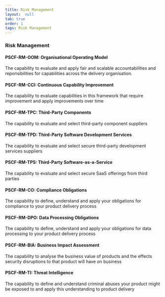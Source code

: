 ```yaml
---
title: Risk Management
layout:  null
tab: true
order: 1
tags: Risk Management
---
```


### Risk Management	

#### PSCF-RM-OOM: Organisational Operating Model 
The capability to evaluate and apply fair and scalable accountabilities and reponsibilities for capabilities across the delivery organisation.

#### PSCF-RM-CCI: Continuous Capability Improvement
The capability to evaluate capabilities in this framework that require improvement and apply improvements over time

#### PSCF-RM-TPC: Third-Party Components
The capability to evaluate and select third-party component suppliers

#### PSCF-RM-TPD: Third-Party Software Development Services	
The capability to evaluate and select secure third-party development services suppliers

#### PSCF-RM-TPS: Third-Party Software-as-a-Service	
The capability to evaluate and select secure SaaS offerings from third parties

#### PSCF-RM-CO: Compliance Obligations
The capability to define, understand and apply your obligations for compliance to your product delivery process

#### PSCF-RM-DPO: Data Processing Obligations	
The capability to define, understand and apply your obligations for data processing to your product delivery process

#### PSCF-RM-BIA: Business Impact Assessment	
The capability to analyse the business value of products and the effects security disruptions to that product will have on business

#### PSCF-RM-TI: Threat Intelligence	
The capability to define and understand criminal abuses your product might be exposed to and apply this understanding to product delivery
